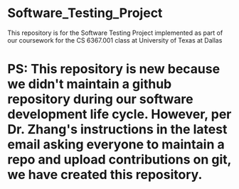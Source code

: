 # Software_Testing_Project
This repository is for the Software Testing Project implemented as part of our coursework for the CS 6367.001 class at University of Texas at Dallas

# PS: This repository is new because we didn't maintain a github repository during our software development life cycle. However, per Dr. Zhang's instructions in the latest email asking everyone to maintain a repo and upload contributions on git, we have created this repository.
